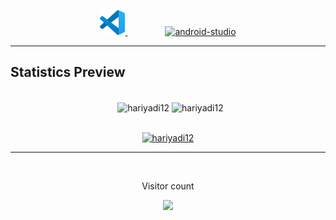 <p align="center">
    <a style="margin: 5px 30px" href="https://code.visualstudio.com/" target="_blank" rel="noreferrer"> 
      <img src="https://raw.githubusercontent.com/devicons/devicon/master/icons/vscode/vscode-original.svg" alt="vscode" width="40" height="40"/> 
    </a>
    <a style="margin: 5px 30px" href="https://developer.android.com/studio" target="_blank" rel="noreferrer"> 
      <img src="https://developer.android.com/studio/images/studio-icon.svg" alt="android-studio" width="40" height="40"/> 
    </a>
</p>

<hr>

## Statistics Preview
<p align="center">
    <br/> &nbsp;
    <img align="center" src="https://github-readme-stats-eight-theta.vercel.app/api/top-langs?username=hariyadi12&show_icons=true&locale=en&layout=compact&theme=midnight-purple" alt="hariyadi12" height="170em"/>
    <img align="center" src="https://github-readme-stats-eight-theta.vercel.app/api?username=hariyadi12&show_icons=true&locale=en&theme=midnight-purple&include_all_commits=true&count_private=true" alt="hariyadi12" height="170em"/>
</p>

<div align="center">
    <br/>
    <a href="https://git.io/streak-stats">
    <img src="https://streak-stats.demolab.com?user=hariyadi12&theme=midnight-purple&fire=EBA108" alt="hariyadi12" />
    </a>
</div>

<hr>

<div align="center"> 
    <br/>
    <p>Visitor count</p>
    <a href="https://github.com/hariyadi12">
      <img src="https://profile-counter.glitch.me/hariyadi12/count.svg" />
    </a>
</div>
